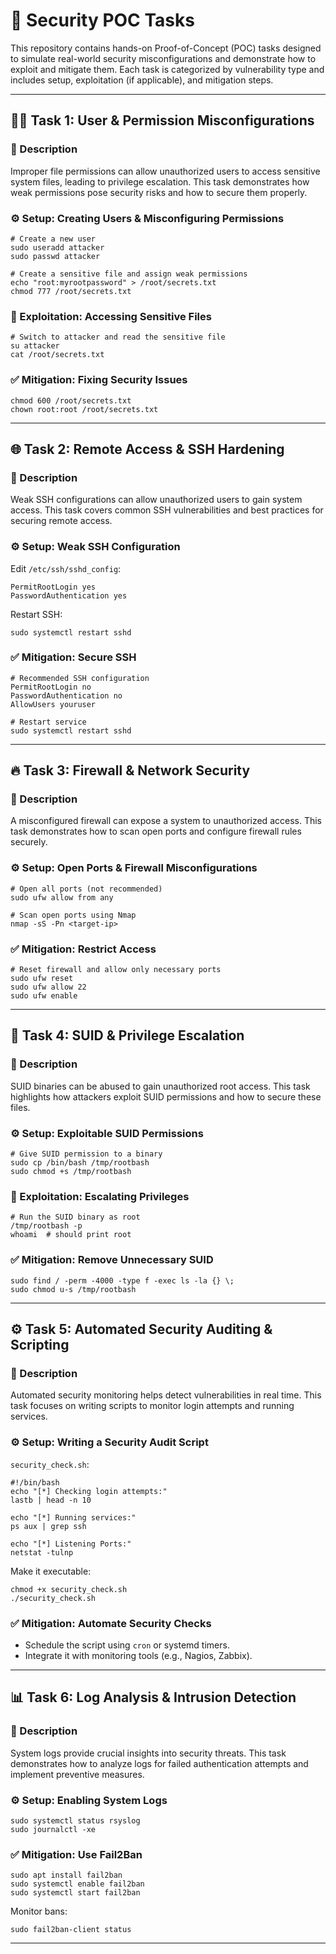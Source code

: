 # 🔐 Security POC Tasks

This repository contains hands-on Proof-of-Concept (POC) tasks designed to simulate real-world security misconfigurations and demonstrate how to exploit and mitigate them. Each task is categorized by vulnerability type and includes setup, exploitation (if applicable), and mitigation steps.

---

## 🧑‍💻 Task 1: User & Permission Misconfigurations

### 🔎 Description

Improper file permissions can allow unauthorized users to access sensitive system files, leading to privilege escalation. This task demonstrates how weak permissions pose security risks and how to secure them properly.

### ⚙️ Setup: Creating Users & Misconfiguring Permissions

    # Create a new user
    sudo useradd attacker
    sudo passwd attacker

    # Create a sensitive file and assign weak permissions
    echo "root:myrootpassword" > /root/secrets.txt
    chmod 777 /root/secrets.txt

### 🚨 Exploitation: Accessing Sensitive Files

    # Switch to attacker and read the sensitive file
    su attacker
    cat /root/secrets.txt

### ✅ Mitigation: Fixing Security Issues

    chmod 600 /root/secrets.txt
    chown root:root /root/secrets.txt

---

## 🌐 Task 2: Remote Access & SSH Hardening

### 🔎 Description

Weak SSH configurations can allow unauthorized users to gain system access. This task covers common SSH vulnerabilities and best practices for securing remote access.

### ⚙️ Setup: Weak SSH Configuration

Edit `/etc/ssh/sshd_config`:

    PermitRootLogin yes
    PasswordAuthentication yes

Restart SSH:

    sudo systemctl restart sshd

### ✅ Mitigation: Secure SSH

    # Recommended SSH configuration
    PermitRootLogin no
    PasswordAuthentication no
    AllowUsers youruser

    # Restart service
    sudo systemctl restart sshd

---

## 🔥 Task 3: Firewall & Network Security

### 🔎 Description

A misconfigured firewall can expose a system to unauthorized access. This task demonstrates how to scan open ports and configure firewall rules securely.

### ⚙️ Setup: Open Ports & Firewall Misconfigurations

    # Open all ports (not recommended)
    sudo ufw allow from any

    # Scan open ports using Nmap
    nmap -sS -Pn <target-ip>

### ✅ Mitigation: Restrict Access

    # Reset firewall and allow only necessary ports
    sudo ufw reset
    sudo ufw allow 22
    sudo ufw enable

---

## 🧨 Task 4: SUID & Privilege Escalation

### 🔎 Description

SUID binaries can be abused to gain unauthorized root access. This task highlights how attackers exploit SUID permissions and how to secure these files.

### ⚙️ Setup: Exploitable SUID Permissions

    # Give SUID permission to a binary
    sudo cp /bin/bash /tmp/rootbash
    sudo chmod +s /tmp/rootbash

### 🚨 Exploitation: Escalating Privileges

    # Run the SUID binary as root
    /tmp/rootbash -p
    whoami  # should print root

### ✅ Mitigation: Remove Unnecessary SUID

    sudo find / -perm -4000 -type f -exec ls -la {} \;
    sudo chmod u-s /tmp/rootbash

---

## ⚙️ Task 5: Automated Security Auditing & Scripting

### 🔎 Description

Automated security monitoring helps detect vulnerabilities in real time. This task focuses on writing scripts to monitor login attempts and running services.

### ⚙️ Setup: Writing a Security Audit Script

`security_check.sh`:

    #!/bin/bash
    echo "[*] Checking login attempts:"
    lastb | head -n 10

    echo "[*] Running services:"
    ps aux | grep ssh

    echo "[*] Listening Ports:"
    netstat -tulnp

Make it executable:

    chmod +x security_check.sh
    ./security_check.sh

### ✅ Mitigation: Automate Security Checks

- Schedule the script using `cron` or systemd timers.
- Integrate it with monitoring tools (e.g., Nagios, Zabbix).

---

## 📊 Task 6: Log Analysis & Intrusion Detection

### 🔎 Description

System logs provide crucial insights into security threats. This task demonstrates how to analyze logs for failed authentication attempts and implement preventive measures.

### ⚙️ Setup: Enabling System Logs

    sudo systemctl status rsyslog
    sudo journalctl -xe

### ✅ Mitigation: Use Fail2Ban

    sudo apt install fail2ban
    sudo systemctl enable fail2ban
    sudo systemctl start fail2ban

Monitor bans:

    sudo fail2ban-client status

---


